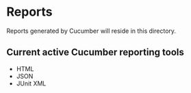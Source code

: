 # Reports

Reports generated by Cucumber will reside in this directory.

## Current active Cucumber reporting tools

- HTML
- JSON
- JUnit XML
